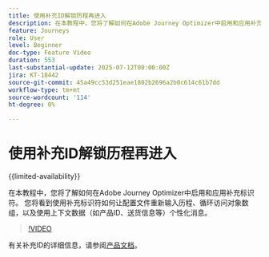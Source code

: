 ```yaml
---
title: 使用补充ID解锁历程再进入
description: 在本教程中，您将了解如何在Adobe Journey Optimizer中启用和应用补充标识符。 您将看到使用补充标识符如何让配置文件重新输入历程、循环访问对象数组，以及使用上下文数据（如产品ID、送货信息等）个性化消息。
feature: Journeys
role: User
level: Beginner
doc-type: Feature Video
duration: 553
last-substantial-update: 2025-07-12T00:00:00Z
jira: KT-18442
source-git-commit: 45a49cc53d251eae1802b2696a2b0c614c61b7dd
workflow-type: tm+mt
source-wordcount: '114'
ht-degree: 0%

---
```



# 使用补充ID解锁历程再进入

{{limited-availability}}

在本教程中，您将了解如何在Adobe Journey Optimizer中启用和应用补充标识符。 您将看到使用补充标识符如何让配置文件重新输入历程、循环访问对象数组，以及使用上下文数据（如产品ID、送货信息等）个性化消息。

>[!VIDEO](https://video.tv.adobe.com/v/3464792/?learn=on&enablevpops)

有关补充ID的详细信息，请参阅[产品文档](https://experienceleague.adobe.com/en/docs/journey-optimizer/using/orchestrate-journeys/manage-journey/supplemental-identifier)。
